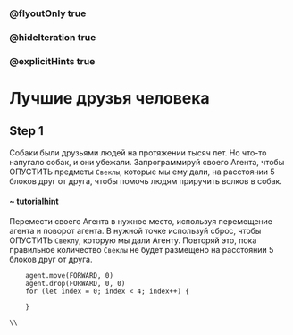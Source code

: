 ### @flyoutOnly true
### @hideIteration true
### @explicitHints true

# Лучшие друзья человека

## Step 1
Собаки были друзьями людей на протяжении тысяч лет. Но что-то напугало собак, и они убежали. Запрограммируй своего Агента, чтобы ОПУСТИТЬ предметы `Свеклы`, которые мы ему дали, на расстоянии 5 блоков друг от друга, чтобы помочь людям приручить волков в собак.

#### ~ tutorialhint
Перемести своего Агента в нужное место, используя перемещение агента и поворот агента. В нужной точке используй сброс, чтобы ОПУСТИТЬ `Свеклу`, которую мы дали Агенту. Повторяй это, пока правильное количество `Свеклы` не будет размещено на расстоянии 5 блоков друг от друга.


```ghost
    agent.move(FORWARD, 0)
    agent.drop(FORWARD, 0, 0)
    for (let index = 0; index < 4; index++) {
    	
    }
```
```template
\\
```
```package
```
